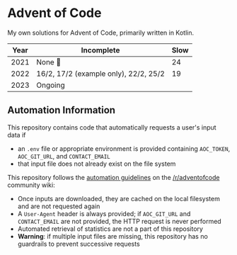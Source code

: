 # Advent of Code

My own solutions for Advent of Code, primarily written in Kotlin.

| Year | Incomplete                            | Slow |
|------|---------------------------------------|------|
| 2021 | None  🎉                              | 24   |
| 2022 | 16/2, 17/2 (example only), 22/2, 25/2 | 19   |
| 2023 | Ongoing                               |      |

## Automation Information

This repository contains code that automatically requests a user's input data if
* an `.env` file or appropriate environment is provided containing `AOC_TOKEN`, `AOC_GIT_URL`, and 
  `CONTACT_EMAIL`
* that input file does not already exist on the file system

This repository follows the [automation guidelines](https://www.reddit.com/r/adventofcode/wiki/faqs/automation)
on the [/r/adventofcode](https://www.reddit.com/r/adventofcode/) community wiki:
* Once inputs are downloaded, they are cached on the local filesystem and are not requested again
* A `User-Agent` header is always provided; if `AOC_GIT_URL` and `CONTACT_EMAIL` are not provided,
  the HTTP request is never performed
* Automated retrieval of statistics are not a part of this repository
* **Warning**: if multiple input files are missing, this repository has no guardrails to prevent 
  successive requests
